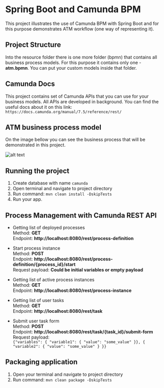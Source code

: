 # Spring Boot and Camunda BPM

This project illustrates the use of Camunda BPM with Spring Boot and for this purpose
demonstrates ATM workflow (one way of representing it).


## Project Structure

Into the resource folder there is one more folder (bpmn) that contains all business process
models. For this purpose it contains only one - **atm.bpmn**. You can put your custom models inside
that folder.


## Camunda Docs

This project contains set of Camunda APIs that you can use for your business models. All APIs
are developed in background. You can find the useful docs about it on this link:
```https://docs.camunda.org/manual/7.5/reference/rest/```


## ATM business process model

On the image bellow you can see the business process that will be demonstrated
in this project.

![alt text](https://github.com/hedza06/spring-boot-camunda/blob/master/src/main/resources/images/atm_process_image.png)


## Running the project

1. Create database with name ``camunda``
2. Open terminal and navigate to project directory
3. Run command: ```mvn clean install -DskipTests```
4. Run your app.


## Process Management with Camunda REST API

- Getting list of deployed processes  
Method: **GET**  
Endpoint: **http://localhost:8080/rest/process-definition**

- Start process instance  
Method: **POST**  
Endpoint: **http://localhost:8080/rest/process-definition/{process_id}/start**  
Request payload: **Could be initial variables or empty payload**

- Getting list of active process instances  
Method: **GET**  
Endpoint: **http://localhost:8080/rest/process-instance**

- Getting list of user tasks  
Method: **GET**  
Endpoint: **http://localhost:8080/rest/task**

- Submit user task form  
Method: **POST**  
Endpoint: **http://localhost:8080/rest/task/{task_id}/submit-form**  
Request payload:  
```{"variables": { "variable1": { "value": "some_value" }}, { "variable2": { "value": "some_value" } }}```


## Packaging application

1. Open your terminal and navigate to project directory
2. Run command: ```mvn clean package -DskipTests```
